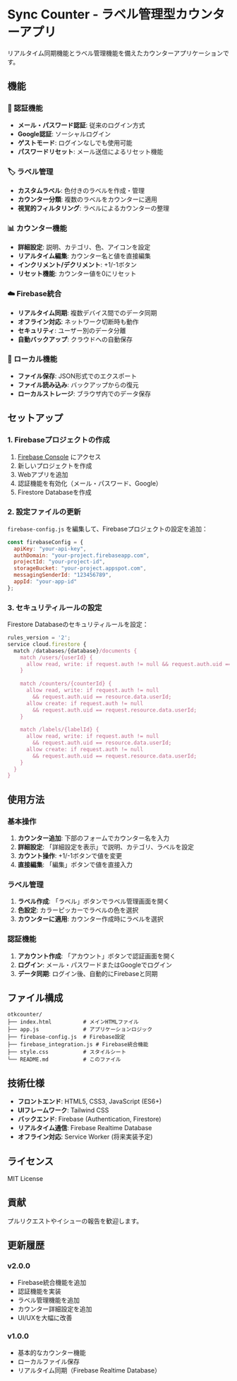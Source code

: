 # Sync Counter - ラベル管理型カウンターアプリ

リアルタイム同期機能とラベル管理機能を備えたカウンターアプリケーションです。

## 機能

### 🔐 認証機能
- **メール・パスワード認証**: 従来のログイン方式
- **Google認証**: ソーシャルログイン
- **ゲストモード**: ログインなしでも使用可能
- **パスワードリセット**: メール送信によるリセット機能

### 🏷️ ラベル管理
- **カスタムラベル**: 色付きのラベルを作成・管理
- **カウンター分類**: 複数のラベルをカウンターに適用
- **視覚的フィルタリング**: ラベルによるカウンターの整理

### 📊 カウンター機能
- **詳細設定**: 説明、カテゴリ、色、アイコンを設定
- **リアルタイム編集**: カウンター名と値を直接編集
- **インクリメント/デクリメント**: +1/-1ボタン
- **リセット機能**: カウンター値を0にリセット

### ☁️ Firebase統合
- **リアルタイム同期**: 複数デバイス間でのデータ同期
- **オフライン対応**: ネットワーク切断時も動作
- **セキュリティ**: ユーザー別のデータ分離
- **自動バックアップ**: クラウドへの自動保存

### 💾 ローカル機能
- **ファイル保存**: JSON形式でのエクスポート
- **ファイル読み込み**: バックアップからの復元
- **ローカルストレージ**: ブラウザ内でのデータ保存

## セットアップ

### 1. Firebaseプロジェクトの作成

1. [Firebase Console](https://console.firebase.google.com/) にアクセス
2. 新しいプロジェクトを作成
3. Webアプリを追加
4. 認証機能を有効化（メール・パスワード、Google）
5. Firestore Databaseを作成

### 2. 設定ファイルの更新

`firebase-config.js` を編集して、Firebaseプロジェクトの設定を追加：

```javascript
const firebaseConfig = {
  apiKey: "your-api-key",
  authDomain: "your-project.firebaseapp.com",
  projectId: "your-project-id",
  storageBucket: "your-project.appspot.com",
  messagingSenderId: "123456789",
  appId: "your-app-id"
};
```

### 3. セキュリティルールの設定

Firestore Databaseのセキュリティルールを設定：

```javascript
rules_version = '2';
service cloud.firestore {
  match /databases/{database}/documents {
    match /users/{userId} {
      allow read, write: if request.auth != null && request.auth.uid == userId;
    }
    
    match /counters/{counterId} {
      allow read, write: if request.auth != null 
        && request.auth.uid == resource.data.userId;
      allow create: if request.auth != null 
        && request.auth.uid == request.resource.data.userId;
    }
    
    match /labels/{labelId} {
      allow read, write: if request.auth != null 
        && request.auth.uid == resource.data.userId;
      allow create: if request.auth != null 
        && request.auth.uid == request.resource.data.userId;
    }
  }
}
```

## 使用方法

### 基本操作

1. **カウンター追加**: 下部のフォームでカウンター名を入力
2. **詳細設定**: 「詳細設定を表示」で説明、カテゴリ、ラベルを設定
3. **カウント操作**: +1/-1ボタンで値を変更
4. **直接編集**: 「編集」ボタンで値を直接入力

### ラベル管理

1. **ラベル作成**: 「ラベル」ボタンでラベル管理画面を開く
2. **色設定**: カラーピッカーでラベルの色を選択
3. **カウンターに適用**: カウンター作成時にラベルを選択

### 認証機能

1. **アカウント作成**: 「アカウント」ボタンで認証画面を開く
2. **ログイン**: メール・パスワードまたはGoogleでログイン
3. **データ同期**: ログイン後、自動的にFirebaseと同期

## ファイル構成

```
otkcounter/
├── index.html          # メインHTMLファイル
├── app.js              # アプリケーションロジック
├── firebase-config.js  # Firebase設定
├── firebase_integration.js # Firebase統合機能
├── style.css           # スタイルシート
└── README.md           # このファイル
```

## 技術仕様

- **フロントエンド**: HTML5, CSS3, JavaScript (ES6+)
- **UIフレームワーク**: Tailwind CSS
- **バックエンド**: Firebase (Authentication, Firestore)
- **リアルタイム通信**: Firebase Realtime Database
- **オフライン対応**: Service Worker (将来実装予定)

## ライセンス

MIT License

## 貢献

プルリクエストやイシューの報告を歓迎します。

## 更新履歴

### v2.0.0
- Firebase統合機能を追加
- 認証機能を実装
- ラベル管理機能を追加
- カウンター詳細設定を追加
- UI/UXを大幅に改善

### v1.0.0
- 基本的なカウンター機能
- ローカルファイル保存
- リアルタイム同期（Firebase Realtime Database）

